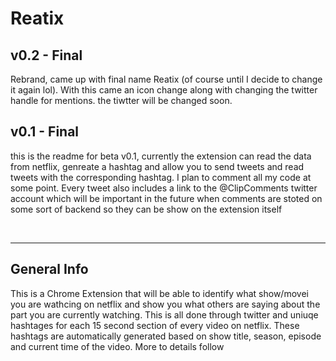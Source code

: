 # Reatix

## v0.2 - Final
Rebrand, came up with final name Reatix (of course until I decide to change it again lol). With this came an icon change along with changing the twitter handle for mentions. the tiwtter will be changed soon.

## v0.1 - Final
this is the readme for beta v0.1, currently the extension can read the data from netflix, genreate a hashtag and allow you to send tweets and read tweets with the corresponding hashtag. I plan to comment all my code at some point. Every tweet also includes a link to the @ClipComments twitter account which will be important in the future when comments are stoted on some sort of backend so they can be show on the extension itself

<br>
<hr>

## General Info
This is a Chrome Extension that will be able to identify what show/movei you are wathcing on netflix and show you what others are saying about the part you are currently watching. This is all done through twitter and uniuqe hashtages for each 15 second section of every video on netflix. These hashtags are automatically generated based on show title, season, episode and current time of the video. More to details follow
